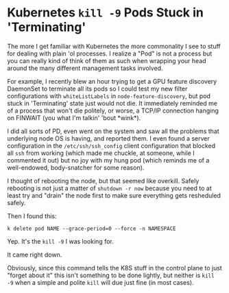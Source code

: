 # Kubernetes `kill -9` Pods Stuck in 'Terminating'

The more I get familiar with Kubernetes the more commonality I see to
stuff for dealing with plain 'ol processes. I realize a "Pod" is not
a process but you can really kind of think of them as such when wrapping
your head around the many different management tasks involved.

For example, I recently blew an hour trying to get a GPU feature
discovery DaemonSet to terminate all its pods so I could test my new
filter configurations with `whiteListLabels` in
`node-feature-discovery`, but pod stuck in 'Terminating' state just
would not die. It immediately reminded me of a process that won't die
politely, or worse, a TCP/IP connection hanging on FINWAIT (you what I'm
talkin' 'bout \*wink\*).

I did all sorts of PD, even went on the system and saw all the problems
that underlying node OS is having, and reported them. I even found
a server configuration in the `/etc/ssh/ssh_config` client configuration
that blocked all `ssh` from working (which made me chuckle, at someone,
while I commented it out) but no joy with my hung pod (which reminds me
of a well-endowed, body-snatcher for some reason).

I thought of rebooting the node, but that seemed like overkill. Safely
rebooting is not just a matter of `shutdown -r now` because you need to
at least try and "drain" the node first to make sure everything gets
resheduled safely.

Then I found this:

    k delete pod NAME --grace-period=0 --force -n NAMESPACE 

Yep. It's the `kill -9` I was looking for.

It came right down.

Obviously, since this command tells the K8S stuff in the control plane
to just "forget about it" this isn't something to be done lightly, but
neither is `kill -9` when a simple and polite `kill` will due just fine
(in most cases).
